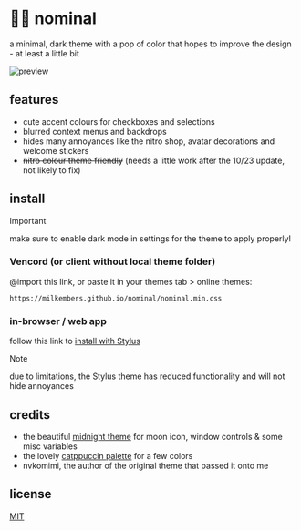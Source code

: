 # 🌙🌸 nominal

a minimal, dark theme with a pop of color that hopes to improve the design - at least a little bit

<img alt="preview" src="https://milkembers.github.io/nominal/assets/preview.png">

## features

- cute accent colours for checkboxes and selections
- blurred context menus and backdrops
- hides many annoyances like the nitro shop, avatar decorations and welcome stickers
- ~~nitro colour theme friendly~~ (needs a little work after the 10/23 update, not likely to fix)

## install

> [!IMPORTANT]  
> make sure to enable dark mode in settings for the theme to apply properly!

### Vencord (or client without local theme folder)

@import this link, or paste it in your themes tab > online themes:

```
https://milkembers.github.io/nominal/nominal.min.css
```

### in-browser / web app

follow this link to [install with Stylus](nominal.user.css)

> [!NOTE]
> due to limitations, the Stylus theme has reduced functionality and will not hide annoyances

## credits

- the beautiful [midnight theme](https://github.com/refact0r/midnight-discord) for moon icon, window controls & some misc variables
- the lovely [catppuccin palette](https://github.com/catppuccin/catppuccin) for a few colors
- nvkomimi, the author of the original theme that passed it onto me

## license

[MIT](LICENSE)